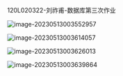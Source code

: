 120L020322-刘祚甫-数据库第三次作业

![image-20230513003552957](C:\Users\lenovo\AppData\Roaming\Typora\typora-user-images\image-20230513003552957.png)



![image-20230513003614057](C:\Users\lenovo\AppData\Roaming\Typora\typora-user-images\image-20230513003614057.png)



![image-20230513003626013](C:\Users\lenovo\AppData\Roaming\Typora\typora-user-images\image-20230513003626013.png)



![image-20230513003639864](C:\Users\lenovo\AppData\Roaming\Typora\typora-user-images\image-20230513003639864.png)